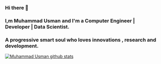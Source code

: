 ### Hi there 👋
### I,m Muhammad Usman and I'm a Computer Engineer | Developer | Data Scientist.
### A progressive smart soul who loves innovations , research and development.

[![Muhammad Usman github stats](https://github-readme-stats.vercel.app/api?username=usman61&theme=blue-green&show_icons=true)](https://github.com/usman61/github-readme-stats)
<!-- [![Usman's top languages](https://github-readme-stats.vercel.app/api/top-langs/?username=usman61&theme=blue-green)](https://github.com/usman61/github-readme-stats) -->
<!--
**usman61/usman61** is a ✨ _special_ ✨ repository because its `README.md` (this file) appears on your GitHub profile.


Here are some ideas to get you started:

- 🔭 I’m currently working on Reinforcement Learning
- 🌱 I’m currently learning ...
- 👯 I’m looking to collaborate on ...
- 🤔 I’m looking for help with ...
- 💬 Ask me about ...
- 📫 How to reach me: ...
- 😄 Pronouns: ...
- ⚡ Fun fact: ...

-->
